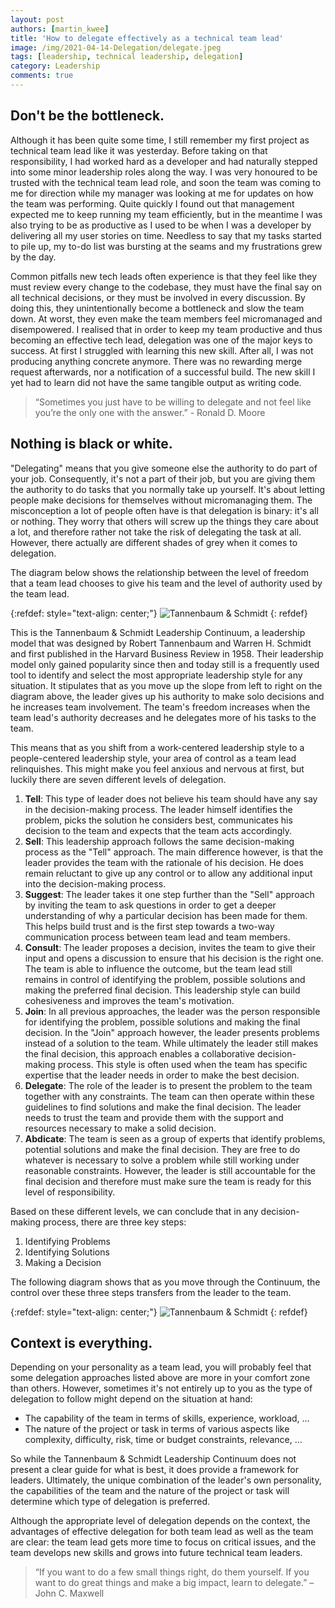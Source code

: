 ```yaml
---
layout: post
authors: [martin_kwee]
title: 'How to delegate effectively as a technical team lead'
image: /img/2021-04-14-Delegation/delegate.jpeg
tags: [leadership, technical leadership, delegation]
category: Leadership
comments: true
---
```


## Don't be the bottleneck.

Although it has been quite some time, I still remember my first project as technical team lead like it was yesterday.
Before taking on that responsibility, I had worked hard as a developer and had naturally stepped into some minor leadership roles along the way.
I was very honoured to be trusted with the technical team lead role, and soon the team was coming to me for direction while my manager was looking at me for updates on how the team was performing.
Quite quickly I found out that management expected me to keep running my team efficiently, but in the meantime I was also trying to be as productive as I used to be when I was a developer by delivering all my user stories on time.
Needless to say that my tasks started to pile up, my to-do list was bursting at the seams and my frustrations grew by the day.

Common pitfalls new tech leads often experience is that they feel like they must review every change to the codebase, they must have the final say on all technical decisions, or they must be involved in every discussion.
By doing this, they unintentionally become a bottleneck and slow the team down.
At worst, they even make the team members feel micromanaged and disempowered.
I realised that in order to keep my team productive and thus becoming an effective tech lead, delegation was one of the major keys to success.
At first I struggled with learning this new skill.
After all, I was not producing anything concrete anymore.
There was no rewarding merge request afterwards, nor a notification of a successful build.
The new skill I yet had to learn did not have the same tangible output as writing code.

> “Sometimes you just have to be willing to delegate and not feel like you’re the only one with the answer.” - Ronald D. Moore

## Nothing is black or white.

"Delegating" means that you give someone else the authority to do part of your job.
Consequently, it's not a part of their job, but you are giving them the authority to do tasks that you normally take up yourself.
It's about letting people make decisions for themselves without micromanaging them.
The misconception a lot of people often have is that delegation is binary: it's all or nothing.
They worry that others will screw up the things they care about a lot, and therefore rather not take the risk of delegating the task at all.
However, there actually are different shades of grey when it comes to delegation.

The diagram below shows the relationship between the level of freedom that a team lead chooses to give his team and the level of authority used by the team lead.

{:refdef: style="text-align: center;"}
<img src="{{ '/img/2021-04-14-Delegation/ts.png' | prepend: site.baseurl }}" alt="Tannenbaum & Schmidt" class="image fit" style="margin:0px auto; max-width:100%">
{: refdef}

This is the Tannenbaum & Schmidt Leadership Continuum, a leadership model that was designed by Robert Tannenbaum and Warren H. Schmidt and first published in the Harvard Business Review in 1958.
Their leadership model only gained popularity since then and today still is a frequently used tool to identify and select the most appropriate leadership style for any situation.
It stipulates that as you move up the slope from left to right on the diagram above, the leader gives up his authority to make solo decisions and he increases team involvement.
The team's freedom increases when the team lead's authority decreases and he delegates more of his tasks to the team.

This means that as you shift from a work-centered leadership style to a people-centered leadership style, your area of control as a team lead relinquishes.
This might make you feel anxious and nervous at first, but luckily there are seven different levels of delegation.

1. **Tell**: This type of leader does not believe his team should have any say in the decision-making process. The leader himself identifies the problem, picks the solution he considers best, communicates his decision to the team and expects that the team acts accordingly.
2. **Sell**: This leadership approach follows the same decision-making process as the "Tell" approach. The main difference however, is that the leader provides the team with the rationale of his decision. He does remain reluctant to give up any control or to allow any additional input into the decision-making process.
3. **Suggest**: The leader takes it one step further than the "Sell" approach by inviting the team to ask questions in order to get a deeper understanding of why a particular decision has been made for them. This helps build trust and is the first step towards a two-way communication process between team lead and team members.
4. **Consult**: The leader proposes a decision, invites the team to give their input and opens a discussion to ensure that his decision is the right one. The team is able to influence the outcome, but the team lead still remains in control of identifying the problem, possible solutions and making the preferred final decision. This leadership style can build cohesiveness and improves the team's motivation.
5. **Join**: In all previous approaches, the leader was the person responsible for identifying the problem, possible solutions and making the final decision. In the "Join" approach however, the leader presents problems instead of a solution to the team. While ultimately the leader still makes the final decision, this approach enables a collaborative decision-making process. This style is often used when the team has specific expertise that the leader needs in order to make the best decision.
6. **Delegate**: The role of the leader is to present the problem to the team together with any constraints. The team can then operate within these guidelines to find solutions and make the final decision. The leader needs to trust the team and provide them with the support and resources necessary to make a solid decision.
7. **Abdicate**: The team is seen as a group of experts that identify problems, potential solutions and make the final decision. They are free to do whatever is necessary to solve a problem while still working under reasonable constraints. However, the leader is still accountable for the final decision and therefore must make sure the team is ready for this level of responsibility.

Based on these different levels, we can conclude that in any decision-making process, there are three key steps:
1. Identifying Problems
2. Identifying Solutions
3. Making a Decision

The following diagram shows that as you move through the Continuum, the control over these three steps transfers from the leader to the team.

{:refdef: style="text-align: center;"}
<img src="{{ '/img/2021-04-14-Delegation/ts-summary.png' | prepend: site.baseurl }}" alt="Tannenbaum & Schmidt" class="image fit" style="margin:0px auto; max-width:100%">
{: refdef}


## Context is everything.

Depending on your personality as a team lead, you will probably feel that some delegation approaches listed above are more in your comfort zone than others.
However, sometimes it's not entirely up to you as the type of delegation to follow might depend on the situation at hand:
- The capability of the team in terms of skills, experience, workload, ...
- The nature of the project or task in terms of various aspects like complexity, difficulty, risk, time or budget constraints, relevance, ...

So while the Tannenbaum & Schmidt Leadership Continuum does not present a clear guide for what is best, it does provide a framework for leaders. Ultimately, the unique combination of the leader's own personality, the capabilities of the team and the nature of the project or task will determine which type of delegation is preferred.

Although the appropriate level of delegation depends on the context, the advantages of effective delegation for both team lead as well as the team are clear: the team lead gets more time to focus on critical issues, and the team develops new skills and grows into future technical team leaders.

> “If you want to do a few small things right, do them yourself. If you want to do great things and make a big impact, learn to delegate.” – John C. Maxwell

